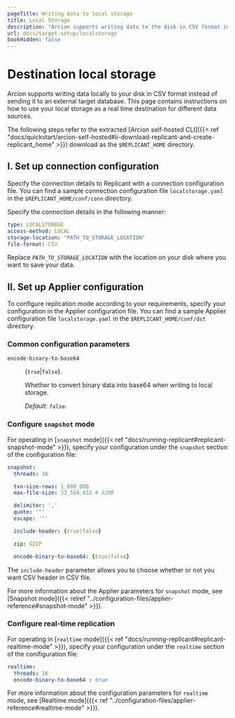 ```yaml
---
pageTitle: Writing data to local storage 
title: Local Storage
description: "Arcion supports writing data to the disk in CSV format instead of sending the data to an external target database."
url: docs/target-setup/localstorage
bookHidden: false
---
```


# Destination local storage
Arcion supports writing data locally to your disk in CSV format instead of sending it to an external target database. This page contains instructions on how to use your local storage as a real time destination for different data sources.

The following steps refer to the extracted [Arcion self-hosted CLI]({{< ref "docs/quickstart/arcion-self-hosted#ii-download-replicant-and-create-replicant_home" >}}) download as the `$REPLICANT_HOME` directory.

## I. Set up connection configuration
Specify the connection details to Replicant with a connection configuration file. You can find a sample connection configuration file `localstorage.yaml` in the `$REPLICANT_HOME/conf/conn` directory. 

Specify the connection details in the following manner:

```YAML
type: LOCALSTORAGE
access-method: LOCAL
storage-location: "PATH_TO_STORAGE_LOCATION"
file-format: CSV
```

Replace *`PATH_TO_STORAGE_LOCATION`* with the location on your disk where you want to save your data.

## II. Set up Applier configuration
To configure replication mode according to your requirements, specify your configuration in the Applier configuration file. You can find a sample Applier configuration file `localstorage.yaml` in the `$REPLICANT_HOME/conf/dst` directory.

### Common configuration parameters
<dl class="dl-indent">
<dt>

`encode-binary-to-base64`
</dt>
<dd>

{`true`|`false`}.

Whether to convert binary data into base64 when writing to local storage.

_Default: `false`._
</dd>
</dl>

### Configure `snapshot` mode
For operating in [`snapshot` mode]({{< ref "docs/running-replicant#replicant-snapshot-mode" >}}), specify your configuration under the `snapshot` section of the configuration file:

```YAML
snapshot:
  threads: 16

  txn-size-rows: 1_000_000
  max-file-size: 33_554_432 # 32MB

  delimiter: ','
  quote: '"'
  escape: '"'

  include-header: {true|false}

  zip: GZIP

  encode-binary-to-base64: {true|false}
```

The `include-header` parameter allows you to choose whether or not you want CSV header in CSV file.

For more information about the Applier parameters for `snapshot` mode, see [Snapshot mode]({{< relref "../configuration-files/applier-reference#snapshot-mode" >}}).

### Configure real-time replication
For operating in [`realtime` mode]({{< ref "docs/running-replicant#replicant-realtime-mode" >}}), specify your configuration under the `realtime` section of the conifiguration file:

```YAML
realtime:
  threads: 16
  encode-binary-to-base64 : true
```

For more information about the configuration parameters for `realtime` mode, see [Realtime mode]({{< ref "../configuration-files/applier-reference#realtime-mode" >}}).